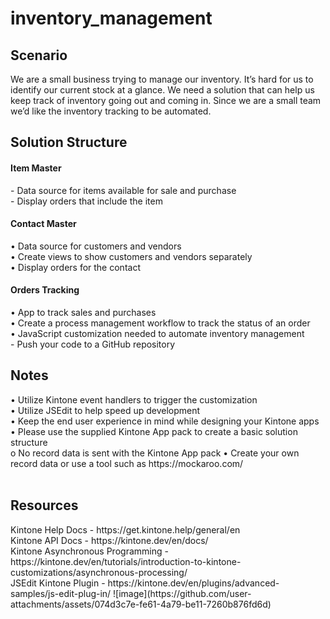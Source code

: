 # inventory_management
<h2>Scenario</h2>  
We are a small business trying to manage our inventory. It’s hard for us to identify our current stock at a glance. We need a solution that can help us keep track of inventory going out and coming in. Since we are a small team we’d like the inventory tracking to be automated.  

<h2>Solution Structure</h2>  
<h4>Item Master</h4>  
- Data source for items available for sale and purchase<br>    
- Display orders that include the item<br>       

<h4>Contact Master</h4>
•	Data source for customers and vendors<br>
•	Create views to show customers and vendors separately<br>
•	Display orders for the contact<br>

<h4>Orders Tracking</h4>
•	App to track sales and purchases<br>
•	Create a process management workflow to track the status of an order<br>
•	JavaScript customization needed to automate inventory management<br>
    - Push your code to a GitHub repository

<h2>Notes</h2>
•	Utilize Kintone event handlers to trigger the customization<br>
•	Utilize JSEdit to help speed up development<br>
•	Keep the end user experience in mind while designing your Kintone apps<br>
•	Please use the supplied Kintone App pack to create a basic solution structure<br>
    o	No record data is sent with the Kintone App pack
•	Create your own record data or use a tool such as https://mockaroo.com/<br> 

<br>
<h2>Resources</h2>
Kintone Help Docs - https://get.kintone.help/general/en<br>
Kintone API Docs - https://kintone.dev/en/docs/<br>
Kintone Asynchronous Programming - https://kintone.dev/en/tutorials/introduction-to-kintone-customizations/asynchronous-processing/<br>
JSEdit Kintone Plugin - https://kintone.dev/en/plugins/advanced-samples/js-edit-plug-in/
![image](https://github.com/user-attachments/assets/074d3c7e-fe61-4a79-be11-7260b876fd6d)
